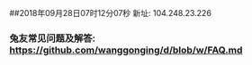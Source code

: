 ##2018年09月28日07时12分07秒 新址: 104.248.23.226
### 兔友常见问题及解答: https://github.com/wanggonging/d/blob/w/FAQ.md

